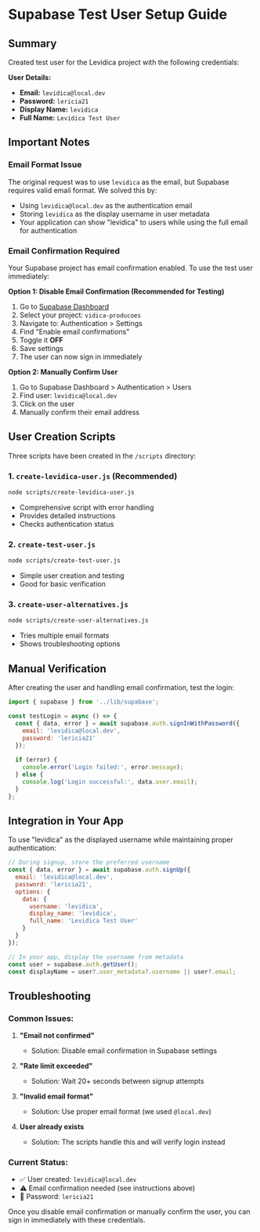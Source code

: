 # Supabase Test User Setup Guide

## Summary
Created test user for the Levidica project with the following credentials:

**User Details:**
- **Email:** `levidica@local.dev`
- **Password:** `lericia21`
- **Display Name:** `levidica`
- **Full Name:** `Levidica Test User`

## Important Notes

### Email Format Issue
The original request was to use `levidica` as the email, but Supabase requires valid email format. We solved this by:
- Using `levidica@local.dev` as the authentication email
- Storing `levidica` as the display username in user metadata
- Your application can show "levidica" to users while using the full email for authentication

### Email Confirmation Required
Your Supabase project has email confirmation enabled. To use the test user immediately:

**Option 1: Disable Email Confirmation (Recommended for Testing)**
1. Go to [Supabase Dashboard](https://supabase.com/dashboard)
2. Select your project: `vidica-producoes`
3. Navigate to: Authentication > Settings
4. Find "Enable email confirmations"
5. Toggle it **OFF**
6. Save settings
7. The user can now sign in immediately

**Option 2: Manually Confirm User**
1. Go to Supabase Dashboard > Authentication > Users
2. Find user: `levidica@local.dev`
3. Click on the user
4. Manually confirm their email address

## User Creation Scripts

Three scripts have been created in the `/scripts` directory:

### 1. `create-levidica-user.js` (Recommended)
```bash
node scripts/create-levidica-user.js
```
- Comprehensive script with error handling
- Provides detailed instructions
- Checks authentication status

### 2. `create-test-user.js`
```bash
node scripts/create-test-user.js
```
- Simple user creation and testing
- Good for basic verification

### 3. `create-user-alternatives.js`
```bash
node scripts/create-user-alternatives.js
```
- Tries multiple email formats
- Shows troubleshooting options

## Manual Verification

After creating the user and handling email confirmation, test the login:

```javascript
import { supabase } from '../lib/supabase';

const testLogin = async () => {
  const { data, error } = await supabase.auth.signInWithPassword({
    email: 'levidica@local.dev',
    password: 'lericia21'
  });
  
  if (error) {
    console.error('Login failed:', error.message);
  } else {
    console.log('Login successful:', data.user.email);
  }
};
```

## Integration in Your App

To use "levidica" as the displayed username while maintaining proper authentication:

```javascript
// During signup, store the preferred username
const { data, error } = await supabase.auth.signUp({
  email: 'levidica@local.dev',
  password: 'lericia21',
  options: {
    data: {
      username: 'levidica',
      display_name: 'levidica',
      full_name: 'Levidica Test User'
    }
  }
});

// In your app, display the username from metadata
const user = supabase.auth.getUser();
const displayName = user?.user_metadata?.username || user?.email;
```

## Troubleshooting

### Common Issues:

1. **"Email not confirmed"**
   - Solution: Disable email confirmation in Supabase settings

2. **"Rate limit exceeded"**
   - Solution: Wait 20+ seconds between signup attempts

3. **"Invalid email format"**
   - Solution: Use proper email format (we used `@local.dev`)

4. **User already exists**
   - Solution: The scripts handle this and will verify login instead

### Current Status:
- ✅ User created: `levidica@local.dev`
- ⚠️ Email confirmation needed (see instructions above)
- 🔑 Password: `lericia21`

Once you disable email confirmation or manually confirm the user, you can sign in immediately with these credentials.